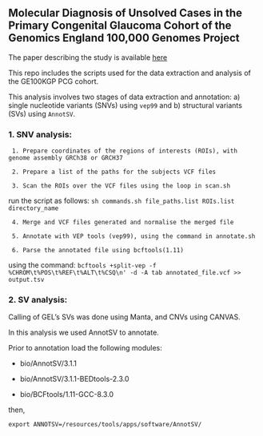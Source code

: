 ## Molecular Diagnosis of Unsolved Cases in the Primary Congenital Glaucoma Cohort of the Genomics England 100,000 Genomes Project
   
   The paper describing the study is available [here]()
   
   This repo includes the scripts used for the data extraction and analysis of the GE100KGP PCG cohort.
   
   This analysis involves two stages of data extraction and annotation: a) single nucleotide variants (SNVs) using `vep99` and b) structural variants (SVs) using `AnnotSV`.

  ### 1. SNV analysis:
    
     1. Prepare coordinates of the regions of interests (ROIs), with genome assembly GRCh38 or GRCH37

     2. Prepare a list of the paths for the subjects VCF files 

     3. Scan the ROIs over the VCF files using the loop in scan.sh
    
run the script as follows: `sh commands.sh file_paths.list ROIs.list directory_name`

     4. Merge and VCF files generated and normalise the merged file

     5. Annotate with VEP tools (vep99), using the command in annotate.sh

     6. Parse the annotated file using bcftools(1.11)

using the command: `bcftools +split-vep -f %CHROM\t%POS\t%REF\t%ALT\t%CSQ\n' -d -A tab annotated_file.vcf >> output.tsv`


  ### 2. SV analysis:

  Calling of GEL’s SVs was done using Manta, and CNVs using CANVAS.

  In this analysis we used AnnotSV to annotate.

Prior to annotation load the following modules:
    
   - bio/AnnotSV/3.1.1

   - bio/AnnotSV/3.1.1-BEDtools-2.3.0

   - bio/BCFtools/1.11-GCC-8.3.0

   then,

    export ANNOTSV=/resources/tools/apps/software/AnnotSV/

